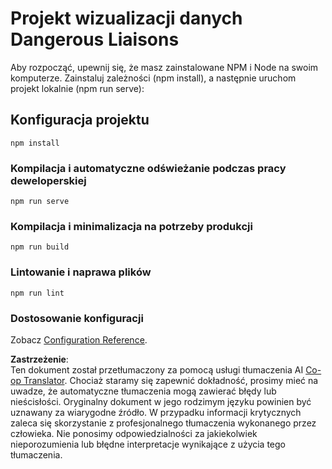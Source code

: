 <!--
CO_OP_TRANSLATOR_METADATA:
{
  "original_hash": "5c51a54dd89075a7a362890117b7ed9e",
  "translation_date": "2025-08-24T01:00:07+00:00",
  "source_file": "3-Data-Visualization/13-meaningful-visualizations/solution/README.md",
  "language_code": "pl"
}
-->
# Projekt wizualizacji danych Dangerous Liaisons

Aby rozpocząć, upewnij się, że masz zainstalowane NPM i Node na swoim komputerze. Zainstaluj zależności (npm install), a następnie uruchom projekt lokalnie (npm run serve):

## Konfiguracja projektu
```
npm install
```

### Kompilacja i automatyczne odświeżanie podczas pracy deweloperskiej
```
npm run serve
```

### Kompilacja i minimalizacja na potrzeby produkcji
```
npm run build
```

### Lintowanie i naprawa plików
```
npm run lint
```

### Dostosowanie konfiguracji
Zobacz [Configuration Reference](https://cli.vuejs.org/config/).

**Zastrzeżenie**:  
Ten dokument został przetłumaczony za pomocą usługi tłumaczenia AI [Co-op Translator](https://github.com/Azure/co-op-translator). Chociaż staramy się zapewnić dokładność, prosimy mieć na uwadze, że automatyczne tłumaczenia mogą zawierać błędy lub nieścisłości. Oryginalny dokument w jego rodzimym języku powinien być uznawany za wiarygodne źródło. W przypadku informacji krytycznych zaleca się skorzystanie z profesjonalnego tłumaczenia wykonanego przez człowieka. Nie ponosimy odpowiedzialności za jakiekolwiek nieporozumienia lub błędne interpretacje wynikające z użycia tego tłumaczenia.